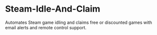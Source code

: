# Steam-Idle-And-Claim
Automates Steam game idling and claims free or discounted games with email alerts and remote control support.
